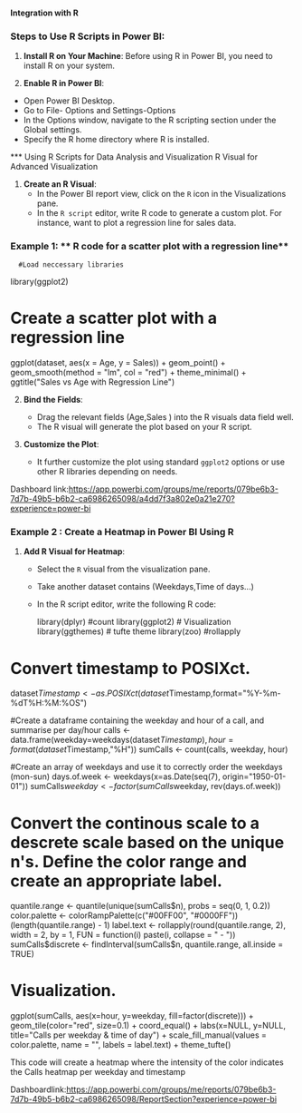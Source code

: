   ####  Integration with R #####


### Steps to Use R Scripts in Power BI:
1. **Install R on Your Machine**: 
   Before using R in Power BI, you need to install R on your system.

2.  **Enable R in Power BI**:
   - Open Power BI Desktop.
   - Go to File- Options and Settings-Options
   - In the Options window, navigate to the R scripting section under the Global settings.
   - Specify the R home directory where R is installed.

*** Using R Scripts for Data Analysis and Visualization
R Visual for Advanced Visualization
1. **Create an R Visual**:
   - In the Power BI report view, click on the `R` icon in the Visualizations pane.
   - In the `R script` editor, write  R code to generate a custom plot. For instance, want to plot a regression line for sales data.
     
### Example 1:   ** R  code for a scatter plot with a regression line**
      #Load neccessary libraries 
   library(ggplot2)

   # Create a scatter plot with a regression line
   ggplot(dataset, aes(x = Age, y = Sales)) +
     geom_point() + 
     geom_smooth(method = "lm", col = "red") +
     theme_minimal() +
     ggtitle("Sales vs Age with Regression Line")

2. **Bind the Fields**:
   - Drag the relevant fields (Age,Sales ) into the R visuals data field well.
   - The R visual will generate the plot based on your R script.
   
3. **Customize the Plot**:
   - It further customize the plot using standard `ggplot2` options or use other R libraries depending on needs.
     
Dashboard link:https://app.powerbi.com/groups/me/reports/079be6b3-7d7b-49b5-b6b2-ca6986265098/a4dd7f3a802e0a21e270?experience=power-bi 


   
### Example 2 : Create a Heatmap in Power BI Using R
 
1. **Add R Visual for Heatmap**:
   - Select the `R` visual from the visualization pane.
   - Take another dataset contains (Weekdays,Time of days...)
   - In the R script editor, write the following R code:
  
  
     
     library(dplyr) #count
library(ggplot2) # Visualization
library(ggthemes) # tufte theme
library(zoo) #rollapply

# Convert timestamp to POSIXct.
dataset$Timestamp <-as.POSIXct(dataset$Timestamp,format="%Y-%m-%dT%H:%M:%OS")

#Create a dataframe containing the weekday and hour of a call, and summarise per day/hour
calls <- data.frame(weekday=weekdays(dataset$Timestamp), hour = format(dataset$Timestamp,"%H"))
sumCalls <- count(calls, weekday, hour)

#Create an array of weekdays and use it to correctly order the weekdays (mon-sun)
days.of.week <- weekdays(x=as.Date(seq(7), origin="1950-01-01"))
sumCalls$weekday <- factor(sumCalls$weekday, rev(days.of.week))

# Convert the continous scale to a descrete scale based on the unique n's. Define the color range and create an appropriate label. 
quantile.range <- quantile(unique(sumCalls$n), probs = seq(0, 1, 0.2))
color.palette <- colorRampPalette(c("#00FF00", "#0000FF"))(length(quantile.range) - 1)
label.text <- rollapply(round(quantile.range, 2), width = 2, by = 1, FUN = function(i) paste(i, collapse = " - "))
sumCalls$discrete <- findInterval(sumCalls$n, quantile.range, all.inside = TRUE)
 
# Visualization.
ggplot(sumCalls, aes(x=hour, y=weekday, fill=factor(discrete))) +
  geom_tile(color="red", size=0.1) +
  coord_equal() +
  labs(x=NULL, y=NULL, title="Calls per weekday & time of day") +
  scale_fill_manual(values = color.palette, name = "", labels = label.text) +
  theme_tufte()

   This code will create a heatmap where the intensity of the color indicates the Calls heatmap per weekday and timestamp

   Dashboardlink:https://app.powerbi.com/groups/me/reports/079be6b3-7d7b-49b5-b6b2-ca6986265098/ReportSection?experience=power-bi

    






